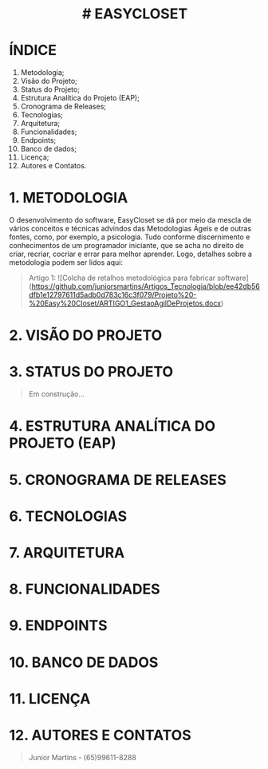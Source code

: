 <h1 align="center"> # EASYCLOSET </h1>

# ÍNDICE

1. Metodologia;
2. Visão do Projeto;
3. Status do Projeto;
4. Estrutura Analítica do Projeto (EAP);
5. Cronograma de Releases;
6. Tecnologias;
7. Arquitetura;
8. Funcionalidades;
9. Endpoints;
10. Banco de dados;
11. Licença;
12. Autores e Contatos.

# 1. METODOLOGIA

O desenvolvimento do software, EasyCloset se dá por meio da mescla de vários conceitos e técnicas advindos das Metodologias Ágeis e de outras fontes, como, por exemplo, a psicologia. Tudo conforme discernimento e conhecimentos de um programador iniciante, que se acha no direito de criar, recriar, cocriar e errar para melhor aprender. Logo, detalhes sobre a metodologia podem ser lidos aqui:

> Artigo 1: ![Colcha de retalhos metodológica para fabricar software] (https://github.com/juniorsmartins/Artigos_Tecnologia/blob/ee42db56dfb1e12797611d5adb0d783c16c3f079/Projeto%20-%20Easy%20Closet/ARTIGO1_GestaoAgilDeProjetos.docx)

# 2. VISÃO DO PROJETO

# 3. STATUS DO PROJETO

> Em construção...

# 4. ESTRUTURA ANALÍTICA DO PROJETO (EAP)

# 5. CRONOGRAMA DE RELEASES

# 6. TECNOLOGIAS

# 7. ARQUITETURA

# 8. FUNCIONALIDADES

# 9. ENDPOINTS

# 10. BANCO DE DADOS

# 11. LICENÇA

# 12. AUTORES E CONTATOS

> Junior Martins - (65)99611-8288


